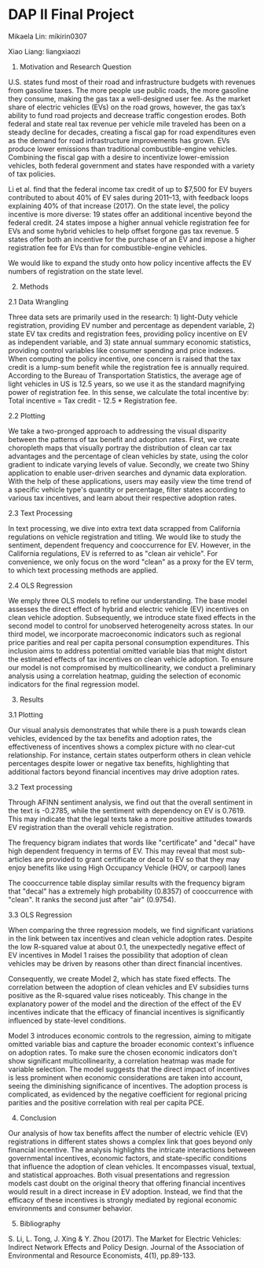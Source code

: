 DAP II Final Project
================

Mikaela Lin: mikirin0307

Xiao Liang: liangxiaozi

1. Motivation and Research Question

U.S. states fund most of their road and infrastructure budgets with revenues from gasoline taxes. The more people use public roads, the more gasoline they consume, making the gas tax a well-designed user fee. As the market share of electric vehicles (EVs) on the road grows, however, the gas tax’s ability to fund road projects and decrease traffic congestion erodes. Both federal and state real tax revenue per vehicle mile traveled has been on a steady decline for decades, creating a fiscal gap for road expenditures even as the demand for road infrastructure improvements has grown. EVs produce lower emissions than traditional combustible-engine vehicles. Combining the fiscal gap with a desire to incentivize lower-emission vehicles, both federal government and states have responded with a variety of tax policies.

Li et al. find that the federal income tax credit of up to $7,500 for EV buyers contributed to about 40% of EV sales during 2011–13, with feedback loops explaining 40% of that increase (2017). On the state level, the policy incentive is more diverse: 19 states offer an additional incentive beyond the federal credit. 24 states impose a higher annual vehicle registration fee for EVs and some hybrid vehicles to help offset forgone gas tax revenue. 5 states offer both an incentive for the purchase of an EV and impose a higher registration fee for EVs than for combustible-engine vehicles. 

We would like to expand the study onto how policy incentive affects the EV numbers of registration on the state level.

2. Methods

2.1 Data Wrangling

Three data sets are primarily used in the research: 1) light-Duty vehicle registration, providing EV number and percentage as dependent variable, 2) state EV tax credits and registration fees, providing policy incentive on EV as independent variable, and 3) state annual summary economic statistics, providing control variables like consumer spending and price indexes. When computing the policy incentive, one concern is raised that the tax credit is a lump-sum benefit while the registration fee is annually required. According to the Bureau of Transportation Statistics, the average age of light vehicles in US is 12.5 years, so we use it as the standard magnifying power of registration fee. In this sense, we calculate the total incentive by: Total incentive = Tax credit - 12.5 * Registration fee.

2.2 Plotting

We take a two-pronged approach to addressing the visual disparity between the patterns of tax benefit and adoption rates. First, we create choropleth maps that visually portray the distribution of clean car tax advantages and the percentage of clean vehicles by state, using the color gradient to indicate varying levels of value. Secondly, we create two Shiny application to enable user-driven searches and dynamic data exploration. With the help of these applications, users may easily view the time trend of a specific vehicle type's quantity or percentage, filter states according to various tax incentives, and learn about their respective adoption rates. 

2.3 Text Processing

In text processing, we dive into extra text data scrapped from California regulations on vehicle registration and titling. We would like to study the sentiment, dependent frequency and cooccurrence for EV. However, in the California regulations, EV is referred to as "clean air vehicle". For convenience, we only focus on the word "clean" as a proxy for the EV term, to which text processing methods are applied.

2.4 OLS Regression

We emply three OLS models to refine our understanding. The base model assesses the direct effect of hybrid and electric vehicle (EV) incentives on clean vehicle adoption. Subsequently, we introduce state fixed effects in the second model to control for unobserved heterogeneity across states. In our third model, we incorporate macroeconomic indicators such as regional price parities and real per capita personal consumption expenditures. This inclusion aims to address potential omitted variable bias that might distort the estimated effects of tax incentives on clean vehicle adoption. To ensure our model is not compromised by multicollinearity, we conduct a preliminary analysis using a correlation heatmap, guiding the selection of economic indicators for the final regression model. 


3. Results

3.1 Plotting

Our visual analysis demonstrates that while there is a push towards clean vehicles, evidenced by the tax benefits and adoption rates, the effectiveness of incentives shows a complex picture with no clear-cut relationship. For instance, certain states outperform others in clean vehicle percentages despite lower or negative tax benefits, highlighting that additional factors beyond financial incentives may drive adoption rates.

3.2 Text processing

Through AFINN sentiment analysis, we find out that the overall sentiment in the text is -0.2785, while the sentiment with dependency on EV is 0.7619. This may indicate that the legal texts take a more positive attitudes towards EV registration than the overall vehicle registration.

The frequency bigram indiates that words like "certificate" and "decal" have high dependent frequency in terms of EV. This may reveal that most sub-articles are provided to grant certificate or decal to EV so that they may enjoy benefits like using High Occupancy Vehicle (HOV, or carpool) lanes

The cooccurrence table display similar results with the frequency bigram that "decal" has a extremely high probability (0.8357) of cooccurrence with "clean". It ranks the second just after "air" (0.9754).

3.3 OLS Regression

When comparing the three regression models, we find significant variations in the link between tax incentives and clean vehicle adoption rates. Despite the  low R-squared value at about 0.1, the unexpectedly negative effect of EV incentives in Model 1 raises the possibility that adoption of clean vehicles may be driven by reasons other than direct financial incentives. 

Consequently, we create Model 2, which has state fixed effects. The correlation between the adoption of clean vehicles and EV subsidies turns positive as the R-squared value rises noticeably. This change in the explanatory power of the model and the direction of the effect of the EV incentives indicate that the efficacy of financial incentives is significantly influenced by state-level conditions. 

Model 3 introduces economic controls to the regression, aiming to mitigate omitted variable bias and capture the broader economic context's influence on adoption rates. To make sure the chosen economic indicators don't show significant multicollinearity, a correlation heatmap was made for variable selection. The model suggests that the direct impact of incentives is less prominent when economic considerations are taken into account, seeing the diminishing significance of incentives. The adoption process is complicated, as evidenced by the negative coefficient for regional pricing parities and the positive correlation with real per capita PCE. 


4. Conclusion

Our analysis of how tax benefits affect the number of electric vehicle (EV) registrations in different states shows a complex link that goes beyond only financial incentive. The analysis highlights the intricate interactions between governmental incentives, economic factors, and state-specific conditions that influence the adoption of clean vehicles. It encompasses visual, textual, and statistical approaches. Both visual presentations and regression models cast doubt on the original theory that offering financial incentives would result in a direct increase in EV adoption. Instead, we find that the efficacy of these incentives is strongly mediated by regional economic environments and consumer behavior.


5. Bibliography

S. Li, L. Tong, J. Xing & Y. Zhou (2017). The Market for Electric Vehicles: Indirect Network Effects and Policy Design. Journal of the Association of Environmental and Resource Economists, 4(1), pp.89-133.